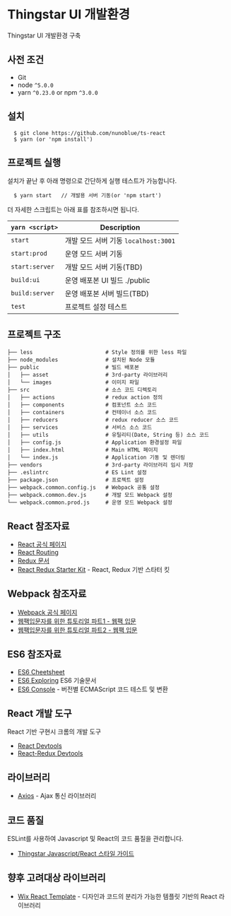 # Thingstar UI 개발환경
Thingstar UI 개발환경 구축 
## 사전 조건
* Git
* node `^5.0.0`
* yarn `^0.23.0` or npm `^3.0.0`


## 설치
```
  $ git clone https://github.com/nunoblue/ts-react
  $ yarn (or 'npm install')
```

## 프로젝트 실행
설치가 끝난 후 아래 명령으로 간단하게 실행 테스트가 가능합니다.
```
  $ yarn start   // 개발용 서버 기동(or 'npm start') 
```

더 자세한 스크립트는 아래 표를 참조하시면 됩니다.

|`yarn <script>`    |Description|
|-------------------|-----------|
|`start`            |개발 모드 서버 기동 `localhost:3001`|
|`start:prod`       |운영 모드 서버 기동|
|`start:server`     |개발 모드 서버 기동(TBD)|
|`build:ui`         |운영 배포본 UI 빌드 ./public|
|`build:server`     |운영 배포본 서버 빌드(TBD)|
|`test`             |프로젝트 설정 테스트|



## 프로젝트 구조
```
├── less                       # Style 정의를 위한 less 파일
├── node_modules               # 설치된 Node 모듈
├── public                     # 빌드 배포본
│   ├── asset                  # 3rd-party 라이브러리
│   └── images                 # 이미지 파일
├── src                        # 소스 코드 디렉토리
│   ├── actions                # redux action 정의
│   ├── components             # 컴포넌트 소스 코드
│   ├── containers             # 컨테이너 소스 코드
│   ├── reducers               # redux reducer 소스 코드
│   ├── services               # 서비스 소스 코드
│   ├── utils                  # 유틸리티(Date, String 등) 소스 코드 
│   ├── config.js              # Application 환경설정 파일
│   ├── index.html             # Main HTML 페이지
│   └── index.js               # Application 기동 및 렌더링
├── vendors                    # 3rd-party 라이브러리 임시 저장
├── .eslintrc                  # ES Lint 설정
├── package.json               # 프로젝트 설정
├── webpack.common.config.js   # Webpack 공통 설정
├── webpack.common.dev.js      # 개발 모드 Webpack 설정
└── webpack.common.prod.js     # 운영 모드 Webpack 설정
```

## React 참조자료
- [React 공식 페이지](https://facebook.github.io/react/)
- [React Routing](https://github.com/ReactTraining/react-router)
- [Redux 문서](https://dobbit.github.io/redux/)
- [React Redux Starter Kit](https://github.com/davezuko/react-redux-starter-kit) - React, Redux 기반 스타터 킷

## Webpack 참조자료
- [Webpack 공식 페이지](https://webpack.github.io/)
- [웹팩입문자를 위한 튜토리얼 파트1 - 웹팩 입문](https://github.com/AriaFallah/WebpackTutorial/tree/master/ko-arahansa/part1)
- [웹팩입문자를 위한 튜토리얼 파트2 - 웹팩 입문](https://github.com/AriaFallah/WebpackTutorial/tree/master/ko-arahansa/part2)

## ES6 참조자료
- [ES6 Cheetsheet](https://github.com/DrkSephy/es6-cheatsheet/blob/master/README_ko.md)
- [ES6 Exploring](http://exploringjs.com/es6/) ES6 기술문서
- [ES6 Console](https://es6console.com/) - 버전별 ECMAScript 코드 테스트 및 변환

## React 개발 도구
React 기반 구현시 크롬의 개발 도구
- [React Devtools](https://chrome.google.com/webstore/detail/react-developer-tools/fmkadmapgofadopljbjfkapdkoienihi)
- [React-Redux Devtools](https://chrome.google.com/webstore/detail/redux-devtools/lmhkpmbekcpmknklioeibfkpmmfibljd)

## 라이브러리
- [Axios](https://github.com/mzabriskie/axios) - Ajax 통신 라이브러리

## 코드 품질
ESLint를 사용하여 Javascript 및 React의 코드 품질을 관리합니다.
- [Thingstar Javascript/React 스타일 가이드](JavascriptReactStyleGuide.md)

## 향후 고려대상 라이브러리
- [Wix React Template](https://github.com/wix/react-templates) - 디자인과 코드의 분리가 가능한 템플릿 기반의 React 라이브러리